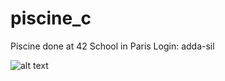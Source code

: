 # piscine_c
Piscine done at 42 School in Paris
Login: adda-sil

![alt text](https://raw.githubusercontent.com/untel/piscine_c/master/results.png)
